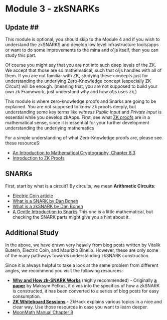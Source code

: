 # Module 3 - zkSNARKs

## Update ##
This module is optional, you should skip to the Module 4 and if you wish to understand the zkSNARKS and develop low level infrastructure tools/apps or want to do some improvements to the mina and o1js itself, then you can study this part.



Of course you might say that you are not into such deep levels of the ZK. We accept that those are so mathematical, such that o1js handles with all of them. If you are not familiar with ZK, studying these concepts just for understanding the underlying Zero-Knowledge concept (especially ZK Circuit) will be enough. (meaning that, you are not supposed to build your own zk Framework, just understand why and how o1js uses zk.)

This module is where zero-knowledge proofs and Snarks are going to be explained. You are not supposed to know Zk proofs deeply, but understanding some key terms like *witness* *Public Input* and *Private Input* is essential while you develop zkApps. First, see what [ZK proofs](https://www.youtube.com/watch?v=uchjTIlPzFo&list=PLS01nW3Rtgor_yJmQsGBZAg5XM4TSGpPs) are in a mathematical sense, since it is essential for your further development understanding the underlying mathematics

For a simple understanding of what Zero-Knowledge proofs are, please see these resourceS:
- [An Introduction to Mathematical Cryptography, Chapter 8.3](https://books.google.com.ar/books/about/An_Introduction_to_Mathematical_Cryptogr.html?id=BHuTQgAACAAJ&source=kp_book_description&redir_esc=y)
- [Introduction to ZK Proofs](https://www.youtube.com/watch?v=uchjTIlPzFo&list=PLS01nW3Rtgor_yJmQsGBZAg5XM4TSGpPs)

## SNARKs

First, start by what is a circuit? By circuits, we mean **Arithmetic Circuits**:
- [Electric Coin article](https://electriccoin.co/blog/snark-explain5/)
- [What is a SNARK by Dan Boneh](https://www.youtube.com/watch?v=h-94UhJLeck)
- [What is a zkSNARK by Dan Boneh](https://www.youtube.com/watch?v=gcKCW7CNu_M)
- [A Gentle Introduction to Snarks](https://www.di.ens.fr/~nitulesc/files/Survey-SNARKs.pdf) This one is a little mathematical, but checking the SNARK parts might give you a hint about it.


## Additional Study

In the above, we have drawn very heavily from blog posts written by Vitalik Buterin, Electric Coin, and Maurizio Binello. However, these are only some of the many pathways towards understanding zkSNARK construction.

Since it is always helpful to take a look at the same problem from different angles, we recommend you visit the following resources:

- [**Why and How zk-SNARK Works**](https://medium.com/@imolfar/why-and-how-zk-snark-works-1-introduction-the-medium-of-a-proof-d946e931160) (highly recommended) - Originally [**a paper**](https://arxiv.org/abs/1906.07221) by Maksym Petkus, it dives into the specifics of how a zkSNARK is constructed, it has been converted to a series of blog posts for easy consumption.
- [**ZK Whiteboard Sessions**](https://zkhack.dev/whiteboard/) - ZkHack explains various topics in a nice and clear way. Use those resources in case you want to learn deeper.
- [MoonMath Manual Chapter 8](https://leastauthority.com/community-matters/moonmath-manual/) 




